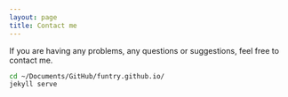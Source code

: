```yaml
---
layout: page
title: Contact me
---
```


If you are having any problems, any questions or suggestions, feel free to contact me.

```bash
cd ~/Documents/GitHub/funtry.github.io/
jekyll serve
```
